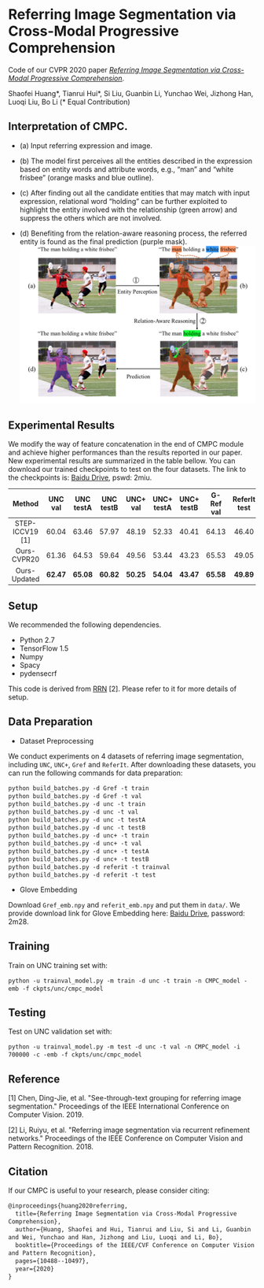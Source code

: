 # Referring Image Segmentation via Cross-Modal Progressive Comprehension
Code of our CVPR 2020 paper [*Referring Image Segmentation via Cross-Modal Progressive Comprehension*](https://openaccess.thecvf.com/content_CVPR_2020/papers/Huang_Referring_Image_Segmentation_via_Cross-Modal_Progressive_Comprehension_CVPR_2020_paper.pdf).

Shaofei Huang*, Tianrui Hui*, Si Liu, Guanbin Li, Yunchao Wei, Jizhong Han, Luoqi Liu, Bo Li (* Equal Contribution)

## Interpretation of CMPC.

* (a) Input referring expression and image.

* (b) The model first perceives all the entities described in the expression based on entity words and attribute words, e.g., “man” and “white frisbee” (orange masks and blue outline).

* (c) After finding out all the candidate entities that may match with input expression, relational word “holding” can be further exploited to highlight the entity involved with the relationship (green arrow) and suppress the others which are not involved.

* (d) Benefiting from the relation-aware reasoning process, the referred entity is found as the final prediction (purple mask).
![interpretation](motivation.png)

## Experimental Results

We modify the way of feature concatenation in the end of CMPC module and achieve higher performances than the results reported in our paper.
New experimental results are summarized in the table bellow.
You can download our trained checkpoints to test on the four datasets. The link to the checkpoints is:
[Baidu Drive](https://pan.baidu.com/s/17TJDEiq5xA5ngN2jhsDQYA), pswd: 2miu.

| Method | UNC val | UNC testA | UNC testB | UNC+ val | UNC+ testA | UNC+ testB | G-Ref val | ReferIt test |
| :------: | :------: | :------: | :------: | :------: | :------: | :------: | :------: | :------: |
| STEP-ICCV19 \[1\] | 60.04 | 63.46 | 57.97 | 48.19 | 52.33 | 40.41| 64.13 | 46.40 |
| Ours-CVPR20 | 61.36 | 64.53 | 59.64 | 49.56 | 53.44 | 43.23 | 65.53 | 49.05 |
|Ours-Updated | **62.47** | **65.08** | **60.82** | **50.25** | **54.04** | **43.47** | **65.58** | **49.89** |

## Setup

We recommended the following dependencies.

* Python 2.7
* TensorFlow 1.5
* Numpy
* Spacy
* pydensecrf

This code is derived from [RRN](https://github.com/liruiyu/referseg_rrn) \[2\]. Please refer to it for more details of setup.

## Data Preparation
* Dataset Preprocessing

We conduct experiments on 4 datasets of referring image segmentation, including `UNC`, `UNC+`, `Gref` and `ReferIt`. After downloading these datasets, you can run the following commands for data preparation:
```
python build_batches.py -d Gref -t train
python build_batches.py -d Gref -t val
python build_batches.py -d unc -t train
python build_batches.py -d unc -t val
python build_batches.py -d unc -t testA
python build_batches.py -d unc -t testB
python build_batches.py -d unc+ -t train
python build_batches.py -d unc+ -t val
python build_batches.py -d unc+ -t testA
python build_batches.py -d unc+ -t testB
python build_batches.py -d referit -t trainval
python build_batches.py -d referit -t test
```

* Glove Embedding

Download `Gref_emb.npy` and `referit_emb.npy` and put them in `data/`. We provide download link for Glove Embedding here:
[Baidu Drive](https://pan.baidu.com/s/19f8CxT3lc_UyjCIIE_74FA), password: 2m28.


## Training
Train on UNC training set with:
```
python -u trainval_model.py -m train -d unc -t train -n CMPC_model -emb -f ckpts/unc/cmpc_model
```

## Testing
Test on UNC validation set with:
```
python -u trainval_model.py -m test -d unc -t val -n CMPC_model -i 700000 -c -emb -f ckpts/unc/cmpc_model
```

## Reference
\[1\] Chen, Ding-Jie, et al. "See-through-text grouping for referring image segmentation." Proceedings of the IEEE International Conference on Computer Vision. 2019.

\[2\] Li, Ruiyu, et al. "Referring image segmentation via recurrent refinement networks." Proceedings of the IEEE Conference on Computer Vision and Pattern Recognition. 2018.

## Citation
If our CMPC is useful to your research, please consider citing:
```
@inproceedings{huang2020referring,
  title={Referring Image Segmentation via Cross-Modal Progressive Comprehension},
  author={Huang, Shaofei and Hui, Tianrui and Liu, Si and Li, Guanbin and Wei, Yunchao and Han, Jizhong and Liu, Luoqi and Li, Bo},
  booktitle={Proceedings of the IEEE/CVF Conference on Computer Vision and Pattern Recognition},
  pages={10488--10497},
  year={2020}
}
```
